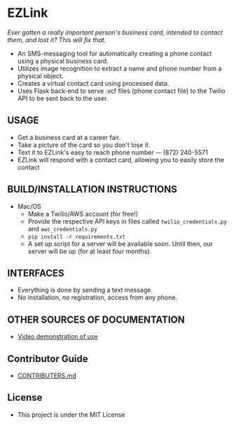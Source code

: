 # EZLink

_Ever gotten a really important person's business card, intended to contact them, and lost it? This will fix that._
  * An SMS-messaging tool for automatically creating a phone contact using a physical business card.
  * Utilizes image recognition to extract a name and phone number from a physical object.
  * Creates a virtual contact card using processed data. 
  * Uses Flask back-end to serve .vcf files (phone contact file) to the Twilio API to be sent back to the user.

## USAGE
  * Get a business card at a career fair.
  * Take a picture of the card so you don't lose it.
  * Text it to EZLink's easy to reach phone number -- (872) 240-5571
  * EZLink will respond with a contact card, allowing you to easily store the contact

## BUILD/INSTALLATION INSTRUCTIONS
  * Mac/OS
    * Make a Twilio/AWS account (for free!)
    * Provide the respective API keys in files called `twilio_credentials.py` and `aws_credentials.py`
    * `pip install -r requirements.txt`
    * A set up script for a server will be available soon. Until then, our server will be up (for at least four months).

## INTERFACES
  * Everything is done by sending a text message. 
  * No installation, no registration, access from any phone.

## OTHER SOURCES OF DOCUMENTATION
  * [Video demonstration of use](https://vimeo.com/205743684)

## Contributor Guide
  * [CONTRIBUTERS.md](https://github.com/EZLink/EZLink/blob/master/CONTRIBUTORS.md)

## License
  * This project is under the MIT License
